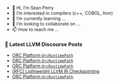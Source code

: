 - 👋 Hi, I’m Sean Perry
- 👀 I’m interested in compilers (c++, COBOL, llvm)
- 🌱 I’m currently learning ...
- 💞️ I’m looking to collaborate on ...
- 📫 How to reach me ...

<!---
s66perry/s66perry is a ✨ special ✨ repository because its `README.md` (this file) appears on your GitHub profile.
You can click the Preview link to take a look at your changes.
--->
### 📕 Latest LLVM Discourse Posts

<!-- DISCOURSE-LLVM:START -->
- [ORC Platform `OrcRuntimePath`](https://discourse.llvm.org/t/orc-platform-orcruntimepath/68839#post_13)
- [ORC Platform `OrcRuntimePath`](https://discourse.llvm.org/t/orc-platform-orcruntimepath/68839#post_12)
- [ORC Platform `OrcRuntimePath`](https://discourse.llvm.org/t/orc-platform-orcruntimepath/68839#post_11)
- [[RFC] Lightweight LLVM IR Checkpointing](https://discourse.llvm.org/t/rfc-lightweight-llvm-ir-checkpointing/68446?page=3#post_41)
- [ORC Platform `OrcRuntimePath`](https://discourse.llvm.org/t/orc-platform-orcruntimepath/68839#post_10)
<!-- DISCOURSE-LLVM:END -->
